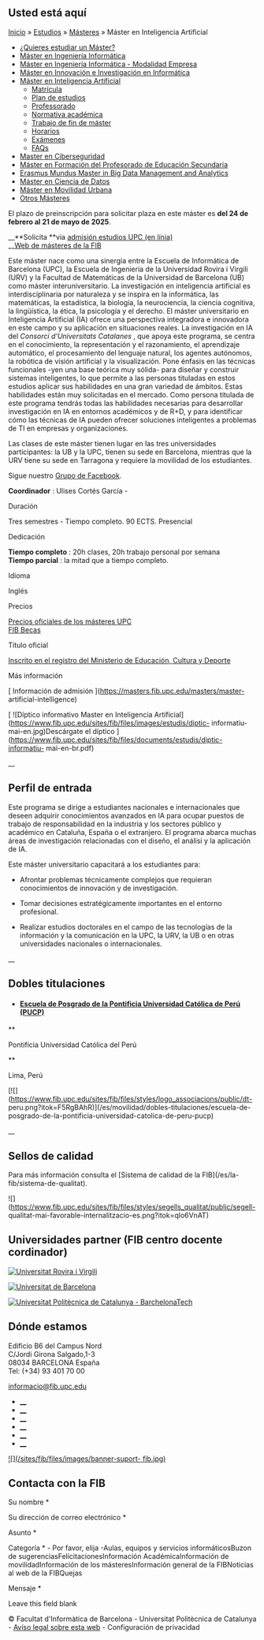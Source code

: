 ## Usted está aquí

[Inicio](/es) » [Estudios](/es/estudios) » [Másteres](/es/estudios/masteres) »
Máster en Inteligencia Artificial

  * [¿Quieres estudiar un Máster?](/es/estudios/masteres/quieres-estudiar-un-master)
  * [Máster en Ingeniería Informática](/es/estudios/masteres/master-en-ingenieria-informatica)
  * [Máster en Ingeniería Informática - Modalidad Empresa](/es/estudios/masteres/master-en-ingenieria-informatica-modalidad-empresa)
  * [Máster en Innovación e Investigación en Informática](/es/estudios/masteres/master-en-innovacion-e-investigacion-en-informatica)
  * [Máster en Inteligencia Artificial](/es/estudios/masteres/master-en-inteligencia-artificial)
    * [Matrícula](/es/estudios/masteres/master-en-inteligencia-artificial/matricula)
    * [Plan de estudios](/es/estudios/masteres/master-en-inteligencia-artificial/plan-de-estudios)
    * [Professorado](/es/estudios/masteres/master-en-inteligencia-artificial/profesorado)
    * [Normativa académica](/es/estudios/masteres/master-en-inteligencia-artificial/normativa-academica)
    * [Trabajo de fin de máster](/es/estudios/masteres/master-en-inteligencia-artificial/trabajo-de-fin-de-master)
    * [Horarios](/es/estudios/masteres/master-en-inteligencia-artificial/horarios)
    * [Exámenes](/es/estudios/masteres/master-en-inteligencia-artificial/examenes)
    * [FAQs](/es/estudios/masteres/master-en-inteligencia-artificial/faqs)
  * [Master en Ciberseguridad](/es/estudios/masteres/master-en-ciberseguridad)
  * [Máster en Formación del Profesorado de Educación Secundaria](/es/estudios/masteres/master-en-formacion-del-profesorado-de-educacion-secundaria-obligatoria-y-bachillerato-formacion-profesional-y-ensenanza)
  * [Erasmus Mundus Master in Big Data Management and Analytics](/es/estudios/masteres/erasmus-mundus-master-big-data-management-and-analytics)
  * [Máster en Ciencia de Datos](/es/estudios/masteres/master-en-ciencia-de-datos)
  * [Máster en Movilidad Urbana](/es/estudios/masteres/master-en-movilidad-urbana)
  * [Otros Másteres](/es/estudios/masteres/otros-masters)

El plazo de preinscripción para solicitar plaza en este máster es **del 24 de
febrero al 21 de mayo de 2025**.

__**Solicita  **via [admisión estudios UPC (en
línia)](https://www.upc.edu/es/masteres/acceso-y-admision/preinscripcion)  
__[Web de másteres de la FIB](https://masters.fib.upc.edu/es)

Este máster nace como una sinergia entre la Escuela de Informática de
Barcelona (UPC), la Escuela de Ingeniería de la Universidad Rovira i Virgili
(URV) y la Facultad de Matemáticas de la Universidad de Barcelona (UB) como
máster interuniversitario. La investigación en inteligencia artificial es
interdisciplinaria por naturaleza y se inspira en la informática, las
matemáticas, la estadística, la biología, la neurociencia, la ciencia
cognitiva, la lingüística, la ética, la psicología y el derecho. El máster
universitario en Inteligencia Artificial (IA) ofrece una perspectiva
integradora e innovadora en este campo y su aplicación en situaciones reales.
La investigación en IA del _Consorci d'Universitats Catalanes_ , que apoya
este programa, se centra en el conocimiento, la representación y el
razonamiento, el aprendizaje automático, el procesamiento del lenguaje
natural, los agentes autónomos, la robótica de visión artificial y la
visualización. Pone énfasis en las técnicas funcionales -yen una base teórica
muy sólida- para diseñar y construir sistemas inteligentes, lo que permite a
las personas tituladas en estos estudios aplicar sus habilidades en una gran
variedad de ámbitos. Estas habilidades están muy solicitadas en el mercado.
Como persona titulada de este programa tendrás todas las habilidades
necesarias para desarrollar investigación en IA en entornos académicos y de
R+D, y para identificar cómo las técnicas de IA pueden ofrecer soluciones
inteligentes a problemas de TI en empresas y organizaciones.

Las clases de este máster tienen lugar en las tres universidades
participantes: la UB y la UPC, tienen su sede en Barcelona, mientras que la
URV tiene su sede en Tarragona y requiere la movilidad de los estudiantes.

Sigue nuestro [Grupo de
Facebook](https://www.facebook.com/groups/252322661451491/).

**Coordinador** : Ulises Cortés García -

Duración

Tres semestres - Tiempo completo. 90 ECTS. Presencial

Dedicación

**Tiempo completo** : 20h clases, 20h trabajo personal por semana  
**Tiempo parcial** : la mitad que a tiempo completo.

Idioma

Inglés

Precios

[Precios oficiales de los másteres
UPC](https://www.upc.edu/es/masteres/precios-y-becas)  
[FIB Becas](http://masters.fib.upc.edu/es/becas)

Título oficial

[ Inscrito en el registro del Ministerio de Educación, Cultura y Deporte
](https://www.educacion.gob.es/ruct/estudio.action?codigoCiclo=SC&codigoTipo=M&CodigoEstudio=4313730)

Más información

[ Información de admisión ](https://masters.fib.upc.edu/masters/master-
artificial-intelligence)

[ ![Díptico informativo Master en Inteligencia
Artificial](https://www.fib.upc.edu/sites/fib/files/images/estudis/diptic-
informatiu-mai-en.jpg)Descárgate el díptico
](https://www.fib.upc.edu/sites/fib/files/documents/estudis/diptic-informatiu-
mai-en-br.pdf)

__

## Perfil de entrada

Este programa se dirige a estudiantes nacionales e internacionales que deseen
adquirir conocimientos avanzados en IA para ocupar puestos de trabajo de
responsabilidad en la industria y los sectores público y académico en
Cataluña, España o el extranjero. El programa abarca muchas áreas de
investigación relacionadas con el diseño, el análisi y la aplicación de IA.

Este máster universitario capacitará a los estudiantes para:

  * Afrontar problemas técnicamente complejos que requieran conocimientos de innovación y de investigación.

  * Tomar decisiones estratégicamente importantes en el entorno profesional.

  * Realizar estudios doctorales en el campo de las tecnologías de la información y la comunicación en la UPC, la URV, la UB o en otras universidades nacionales o internacionales.

__

## Dobles titulaciones

  * #### [Escuela de Posgrado de la Pontificia Universidad Católica de Perú (PUCP)](/es/movilidad/dobles-titulaciones/escuela-de-posgrado-de-la-pontificia-universidad-catolica-de-peru-pucp)

**

Pontificia Universidad Católica del Perú

**

Lima, Perú

[![](https://www.fib.upc.edu/sites/fib/files/styles/logo_associacions/public/dt-
peru.png?itok=F5RgBAhR)](/es/movilidad/dobles-titulaciones/escuela-de-
posgrado-de-la-pontificia-universidad-catolica-de-peru-pucp)

__

## Sellos de calidad

Para más información consulta el [Sistema de calidad de la FIB](/es/la-
fib/sistema-de-qualitat).

![](https://www.fib.upc.edu/sites/fib/files/styles/segells_qualitat/public/segell-
qualitat-mai-favorable-internalitzacio-es.png?itok=qlo6VnAT)

## Universidades partner (FIB centro docente cordinador)

[![Universitat Rovira i
Virgili](/sites/fib/files/images/estudis/logo_urv.png)](http://www.urv.cat/)

[![Universitat de
Barcelona](/sites/fib/files/logoub.png)](http://www.ub.edu/web/ub/ca/estudis/oferta_formativa/graus/fitxa/B/G1091/index.html)

[![Universitat Politècnica de Catalunya -
BarchelonaTech](/sites/fib/files/logoupc_trans.gif)](http://www.upc.edu/)

## Dónde estamos

Edificio B6 del Campus Nord  
C/Jordi Girona Salgado,1-3  
08034 BARCELONA España  
Tel: (+34) 93 401 70 00

[informacio@fib.upc.edu](mailto:informacio@fib.upc.edu)

  * [__](/es/noticies/rss.rss)
  * [__](https://www.facebook.com/fib.upc)
  * [__](https://twitter.com/fib_upc)
  * [__](https://www.flickr.com/photos/fib-upc/albums)
  * [__](https://www.youtube.com/user/mediafib)
  * [__](https://www.instagram.com/fib.upc/)

[![](/sites/fib/files/images/banner-suport-
fib.jpg)](http://suport.fib.upc.edu)

## Contacta con la FIB

Su nombre *

Su dirección de correo electrónico *

Asunto *

Categoría * \- Por favor, elija -Aulas, equipos y servicios informáticosBuzon
de sugerenciasFelicitacionesInformación AcadémicaInformación de
movilidadInformación de los másteresInformación general de la FIBNoticias al
web de la FIBQuejas

Mensaje *

Leave this field blank

© Facultat d'Informàtica de Barcelona - Universitat Politècnica de Catalunya -
[Avíso legal sobre esta web](/es/aviso-legal-sobre-esta-web) \- Configuración
de privacidad

